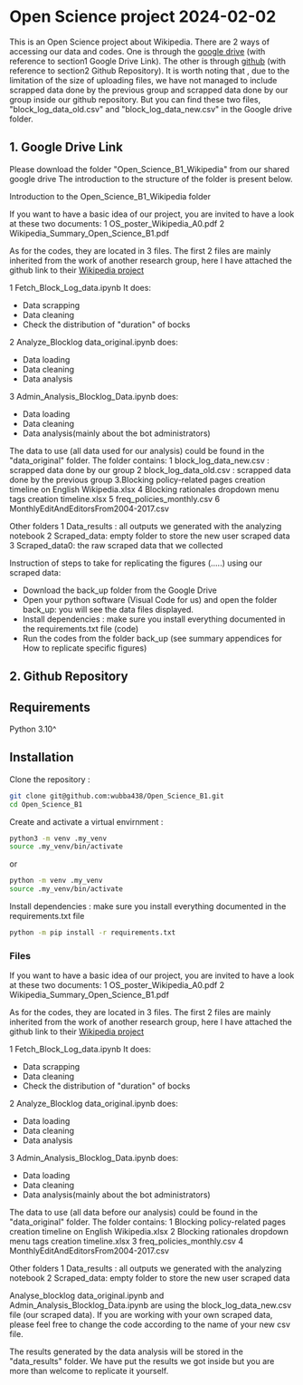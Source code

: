 # Open Science project 2024-02-02
This is an Open Science project about Wikipedia. 
There are 2 ways of accessing our data and codes. One is through the [google drive](https://drive.google.com/drive/folders/1YF57P7z8VN4BntVJtx1WWHr5HYHbdING?usp=drive_link) (with reference to section1 Google Drive Link). The other is through [github](https://github.com/wubba438/Open_Science_B1) (with reference to section2 Github Repository).
It is worth noting that , due to the limitation of the size of uploading files, we have not managed to include scrapped data done by the previous group and scrapped data done by our group inside our github repository.
But you can find these two files, "block_log_data_old.csv" and "block_log_data_new.csv" in the Google drive folder.

## 1. Google Drive Link
Please download the folder "Open_Science_B1_Wikipedia" from our shared google drive
The introduction to the structure of the folder is present below. 

Introduction to the Open_Science_B1_Wikipedia folder

If you want to have a basic idea of our project, you are invited to have a look at these two documents:
1 OS_poster_Wikipedia_A0.pdf
2 Wikipedia_Summary_Open_Science_B1.pdf

As for the codes, they are located in 3 files. The first 2 files are mainly inherited from the work of another research group, here I have attached the github link to their [Wikipedia project](https://github.com/AF-Cabouat/Wikipedia-Block-log)

1 Fetch_Block_Log_data.ipynb It does:
- Data scrapping
- Data cleaning
- Check the distribution of "duration" of bocks

2 Analyze_Blocklog data_original.ipynb does:
- Data loading
- Data cleaning
- Data analysis

3 Admin_Analysis_Blocklog_Data.ipynb does:
- Data loading
- Data cleaning
- Data analysis(mainly about the bot administrators)

The data to use (all data used for our analysis) could be found in the "data_original" folder. The folder contains:
1 block_log_data_new.csv : scrapped data done by our group
2 block_log_data_old.csv : scrapped data done by the previous group
3.Blocking policy-related pages creation timeline on English Wikipedia.xlsx
4 Blocking rationales dropdown menu tags creation timeline.xlsx
5 freq_policies_monthly.csv
6 MonthlyEditAndEditorsFrom2004-2017.csv

Other folders
1 Data_results : all outputs we generated with the analyzing notebook
2 Scraped_data: empty folder to store the new user scraped data
3 Scraped_data0: the raw scraped data that we collected

Instruction of steps to take for replicating the figures (.....) using our scraped  data:
- Download the back_up folder from the Google Drive
- Open your python software (Visual Code for us) and open the folder back_up: you will see the data files displayed.
- Install dependencies : make sure you install everything documented in the requirements.txt file (code)
- Run the codes from the folder back_up (see summary appendices for How to replicate specific figures)


## 2. Github Repository

## Requirements

Python 3.10^

## Installation
Clone the repository :

```bash
git clone git@github.com:wubba438/Open_Science_B1.git
cd Open_Science_B1
```

Create and activate a virtual envirnment :

```bash
python3 -m venv .my_venv
source .my_venv/bin/activate
```
or

```bash
python -m venv .my_venv
source .my_venv/bin/activate
```

Install dependencies :
make sure you install everything documented in the requirements.txt file

```bash
python -m pip install -r requirements.txt
```


### Files
If you want to have a basic idea of our project, you are invited to have a look at these two documents:
1 OS_poster_Wikipedia_A0.pdf
2 Wikipedia_Summary_Open_Science_B1.pdf

As for the codes, they are located in 3 files.  The first 2 files are mainly inherited from the work of another research group,  here I have attached the github link to their [Wikipedia project](https://github.com/AF-Cabouat/Wikipedia-Block-log)

1 Fetch_Block_Log_data.ipynb It does:
- Data scrapping
- Data cleaning
- Check the distribution of "duration" of bocks

2 Analyze_Blocklog data_original.ipynb does:
- Data loading
- Data cleaning
- Data analysis

3 Admin_Analysis_Blocklog_Data.ipynb does:
- Data loading
- Data cleaning
- Data analysis(mainly about the bot administrators)

The data to use (all data before our analysis) could be found in the "data_original" folder. The folder contains:
1 Blocking policy-related pages creation timeline on English Wikipedia.xlsx
2 Blocking rationales dropdown menu tags creation timeline.xlsx
3 freq_policies_monthly.csv
4 MonthlyEditAndEditorsFrom2004-2017.csv

Other folders
1 Data_results : all outputs we generated with the analyzing notebook
2 Scraped_data: empty folder to store the new user scraped data


Analyse_blocklog data_original.ipynb and Admin_Analysis_Blocklog_Data.ipynb are using the block_log_data_new.csv file (our scraped data). If you are working with your own scraped data, please feel free to change the code according to the name of your new csv file.

The results generated by the data analysis will be stored in the "data_results" folder. We have put the results we got inside but you are more than welcome to replicate it yourself.
